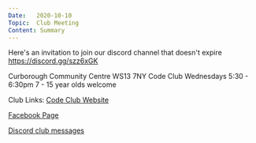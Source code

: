 ```yaml
---
Date:   2020-10-10
Topic:  Club Meeting
Content: Summary
---
```

Here's an invitation to join our discord channel that doesn't expire https://discord.gg/szz6xGK

Curborough Community Centre
WS13 7NY
Code Club
Wednesdays 5:30 - 6:30pm
7 - 15 year olds welcome

Club Links:
[Code Club Website](https://lichfield-code-club.github.io/)

[Facebook Page](https://www.facebook.com/LichfieldCoders)

[Discord club messages](https://discord.gg/szz6xGK)
